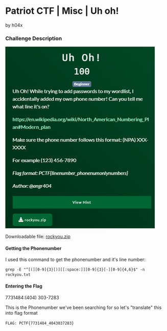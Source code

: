 # Patriot CTF | Misc | Uh oh!

by h04x

### Challenge Description 

![](./description.png)

Downloadable file:
[rockyou.zip](https://pctf.competitivecyber.club/challenges#Uh%20Oh!-41)

#### Getting the Phonenumber

I used this command to get the phonenumber and it's line number:
```
grep -E "^[(][0-9]{3}[)][[:space:]][0-9]{3}[-][0-9]{4,6}$" -n rockyou.txt
```

#### Entering the Flag

7731484:(404) 303-7283

This is the Phonenumber we've been searching for so let's "translate" this into flag format

`FLAG: PCTF{7731484_4043037283}`
